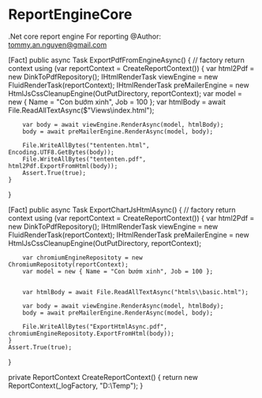 ﻿# ReportEngineCore
.Net core report engine
For reporting 
@Author: tommy.an.nguyen@gmail.com


[Fact]
public async Task ExportPdfFromEngineAsync()
{
    // factory return context
    using (var reportContext = CreateReportContext())
    {
        var html2Pdf = new DinkToPdfRepository();
        IHtmlRenderTask viewEngine = new FluidRenderTask(reportContext);
        IHtmlRenderTask preMailerEngine = new HtmlJsCssCleanupEngine(OutPutDirectory, reportContext);
        var model = new { Name = "Con bướm xinh", Job = 100 };
        var htmlBody = await File.ReadAllTextAsync($"Views\\index.html");

        var body = await viewEngine.RenderAsync(model, htmlBody);
        body = await preMailerEngine.RenderAsync(model, body);

        File.WriteAllBytes("tententen.html", Encoding.UTF8.GetBytes(body));
        File.WriteAllBytes("tententen.pdf", html2Pdf.ExportFromHtml(body));
        Assert.True(true);
    }
}


[Fact]
public async Task ExportChartJsHtmlAsync()
{
    // factory return context
    using (var reportContext = CreateReportContext())
    {
        var html2Pdf = new DinkToPdfRepository();
        IHtmlRenderTask viewEngine = new FluidRenderTask(reportContext);
        IHtmlRenderTask preMailerEngine = new HtmlJsCssCleanupEngine(OutPutDirectory, reportContext);

        var chromiumEngineRepositoty = new ChromiumRepositoty(reportContext);
        var model = new { Name = "Con bướm xinh", Job = 100 };


        var htmlBody = await File.ReadAllTextAsync("htmls\\basic.html");

        var body = await viewEngine.RenderAsync(model, htmlBody);
        body = await preMailerEngine.RenderAsync(model, body);
        
        File.WriteAllBytes("ExportHtmlAsync.pdf", chromiumEngineRepositoty.ExportFromHtml(body));
    }
    Assert.True(true);
}

private ReportContext CreateReportContext()
{
    return new ReportContext(_logFactory, "D:\\Temp");
}
